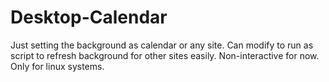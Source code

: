 # Desktop-Calendar
Just setting the background as calendar or any site. Can modify to run as script to refresh background for other sites easily.
Non-interactive for now. Only for linux systems.
